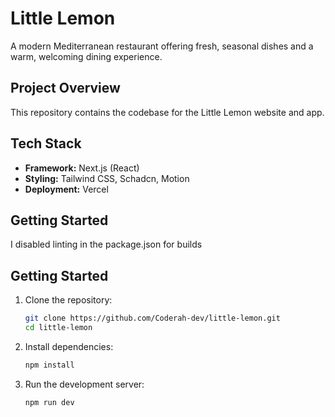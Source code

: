 # Little Lemon

A modern Mediterranean restaurant offering fresh, seasonal dishes and a warm, welcoming dining experience.

## Project Overview

This repository contains the codebase for the Little Lemon website and app.

## Tech Stack

- **Framework:** Next.js (React)
- **Styling:** Tailwind CSS, Schadcn, Motion
- **Deployment:** Vercel

## Getting Started

I disabled linting in the package.json for builds

## Getting Started

1. Clone the repository:

   ```bash
   git clone https://github.com/Coderah-dev/little-lemon.git
   cd little-lemon
   ```

2. Install dependencies:

   ```bash
   npm install
   ```

3. Run the development server:

   ```bash
   npm run dev
   ```
